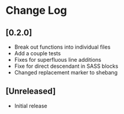 # Change Log

## [0.2.0]

- Break out functions into individual files
- Add a couple tests
- Fixes for superfluous line additions
- Fixe for direct descendant in SASS blocks
- Changed replacement marker to shebang

## [Unreleased]

- Initial release